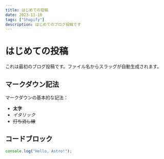```yaml
---
title: はじめての投稿
date: 2023-11-10
tags: ["Shopify"]
description: はじめてのブログ投稿です
---
```


# はじめての投稿

これは最初のブログ投稿です。ファイル名からスラッグが自動生成されます。

## マークダウン記法

マークダウンの基本的な記法：

- **太字**
- _イタリック_
- ~~打ち消し線~~

## コードブロック

```javascript
console.log("Hello, Astro!");
```
